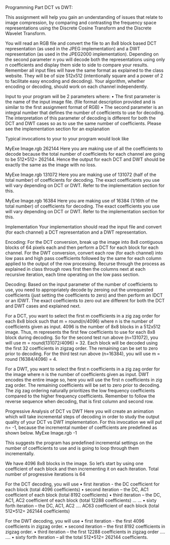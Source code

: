 Programming Part DCT vs DWT:

This assignment will help you gain an understanding of issues that relate to image compression, by
comparing and contrasting the frequency space representations using the Discrete Cosine Transform and the Discrete Wavelet Transform. 

You will read an RGB file and convert the file to an 8x8 block based DCT representation (as used in the JPEG implementation) and a DWT representation (as used in the JPEG2000 implementation). Depending on the second parameter n you will decode both the representations using only n coefficients and display them side to side to compare your results. Remember all input files will have the same format as explained to the class website. They will be of size 512x512 (intentionally square and a power of 2 to facilitate easy encoding and decoding). Your algorithm, whether encoding or decoding, should work on each channel independently.

Input to your program will be 2 parameters where:
• The first parameter is the name of the input image file. (file format description provided and is similar to the first assignment format of RGB)
• The second parameter is an integral number that defines the number of coefficients to use for decoding. The interpretation of this parameter of decoding is different for both the DCT and DWT cases so as to use the same number of coefficients. Please see the implementation section for an explanation

Typical invocations to your to your program would look like

MyExe Image.rgb 262144
Here you are making use of all the coefficients to decode because the total number of coefficients for each channel are going to be 512*512= 262144. Hence the output for each DCT and DWT should be exactly the same as the image with no loss.

MyExe Image.rgb 131072
Here you are making use of 131072 (half of the total number) of coefficients for decoding. The exact coefficients you use will vary depending on DCT or DWT. Refer to the implementation section for this.

MyExe Image.rgb 16384
Here you are making use of 16384 (1/16th of the total number) of coefficients for decoding. The exact coefficients you use will vary depending on DCT or DWT. Refer to the implementation section for this.

Implementation
Your implementation should read the input file and convert (for each channel) a DCT representation and a DWT representation.

Encoding:
For the DCT conversion, break up the image into 8x8 contiguous blocks of 64 pixels each and then perform a DCT for each block for each channel. For the DWT conversion, convert each row (for each channel) into low pass and high pass coefficients followed by the same for each column applied to the output of the row processing. Recurse through the process as explained in class through rows first then the columns next at each recursive iteration, each time operating on the low pass section.

Decoding:
Based on the input parameter of the number of coefficients to use, you need to appropriately decode by zeroing out the unrequested coefficients (just setting the coefficients to zero) and then perform an IDCT or an IDWT. The exact coefficients to zero out are different for both the DCT and DWT cases and explained next.

For a DCT, you want to select the first m coefficients in a zig zag order for each 8x8 block such that m = round(n/4096) where n is the number of coefficients given as input. 4096 is the number of 8x8 blocks in a 512x512 image. Thus, m represents the first few coefficients to use for each 8x8 block during decoding. So for the second test run above (n=131072), you will use m = round(131072/4096) = 32. Each block will be decoded using the first 32 coefficients in zigzag order. The remaining can be set to zero prior to decoding. For the third test run above (n=16384), you will use m = round (16384/4096) = 4.

For a DWT, you want to select the first n coefficients in a zig zag order for the image where n is the number of coefficients given as input. DWT encodes the entire image so, here you will use the first n coefficients in zig zag order. The remaining coefficients will be set to zero prior to decoding. The zig zag ordering naturally prioritizes the low frequency coefficients compared to the higher frequency coefficients. Remember to follow the reverse sequence when decoding, that is first column and second row.

Progressive Analysis of DCT vs DWT
Here you will create an animation which will take incremental steps of decoding in order to study the
output quality of your DCT vs DWT implementation. For this invocation we will put n= -1, because the incremental number of coefficients are predefined as shown below.
MyExe Image.rgb -1

This suggests the program has predefined incremental settings on the number of coefficients to use and is going to loop through them incrementally.

We have 4096 8x8 blocks in the image. So let’s start by using one coefficient of each block and then incrementing it on each iteration. Total number of progressive iterations is 64

For the DCT decoding, you will use
• first iteration - the DC coefficient for each block (total 4096 coefficients)
• second iteration – the DC, AC1 coefficient of each block (total 8192 coefficients)
• third iteration – the DC, AC1, AC2 coefficient of each block (total 12288 coefficients) ...
...
• sixty forth iteration – the DC, AC1, AC2 .... AC63 coefficient of each block (total 512*512= 262144 coefficients)

For the DWT decoding, you will use
• first iteration - the first 4096 coefficients in zigzag order.
• second iteration – the first 8192 coefficients in zigzag order.
• third iteration – the first 12288 coefficients in zigzag order ....
....
• sixty forth iteration – all the total 512*512= 262144 coefficients.
